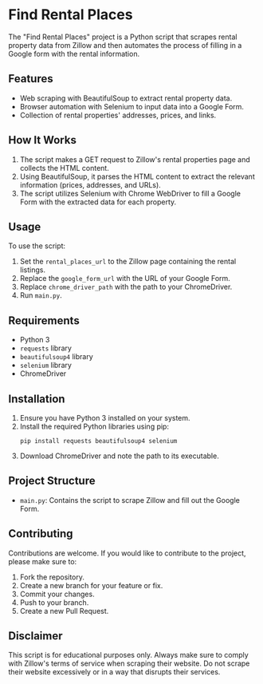 # Find Rental Places

The "Find Rental Places" project is a Python script that scrapes rental property data from Zillow and then automates the process of filling in a Google form with the rental information.

## Features

- Web scraping with BeautifulSoup to extract rental property data.
- Browser automation with Selenium to input data into a Google Form.
- Collection of rental properties' addresses, prices, and links.

## How It Works

1. The script makes a GET request to Zillow's rental properties page and collects the HTML content.
2. Using BeautifulSoup, it parses the HTML content to extract the relevant information (prices, addresses, and URLs).
3. The script utilizes Selenium with Chrome WebDriver to fill a Google Form with the extracted data for each property.

## Usage

To use the script:

1. Set the `rental_places_url` to the Zillow page containing the rental listings.
2. Replace the `google_form_url` with the URL of your Google Form.
3. Replace `chrome_driver_path` with the path to your ChromeDriver.
4. Run `main.py`.

## Requirements

- Python 3
- `requests` library
- `beautifulsoup4` library
- `selenium` library
- ChromeDriver

## Installation

1. Ensure you have Python 3 installed on your system.
2. Install the required Python libraries using pip:
   ```
   pip install requests beautifulsoup4 selenium
   ```
3. Download ChromeDriver and note the path to its executable.

## Project Structure

- `main.py`: Contains the script to scrape Zillow and fill out the Google Form.

## Contributing

Contributions are welcome. If you would like to contribute to the project, please make sure to:

1. Fork the repository.
2. Create a new branch for your feature or fix.
3. Commit your changes.
4. Push to your branch.
5. Create a new Pull Request.

## Disclaimer

This script is for educational purposes only. Always make sure to comply with Zillow's terms of service when scraping their website. Do not scrape their website excessively or in a way that disrupts their services.
